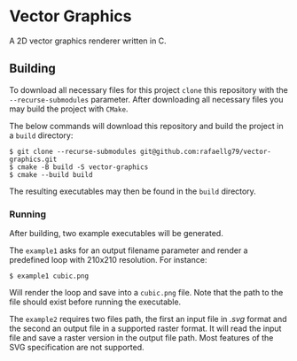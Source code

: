 # Vector Graphics
A 2D vector graphics renderer written in C.

## Building
To download all necessary files for this project `clone` this repository with the `--recurse-submodules` parameter.
After downloading all necessary files you may build the project with `CMake`.

The below commands will download this repository and build the project in a `build` directory:
```
$ git clone --recurse-submodules git@github.com:rafaellg79/vector-graphics.git
$ cmake -B build -S vector-graphics
$ cmake --build build
```

The resulting executables may then be found in the `build` directory.

### Running
After building, two example executables will be generated.

The `example1` asks for an output filename parameter and render a predefined loop with 210x210 resolution.
For instance:
```
$ example1 cubic.png
```

Will render the loop and save into a `cubic.png` file.
Note that the path to the file should exist before running the executable.

The `example2` requires two files path, the first an input file in *.svg* format and the second an output file in a supported raster format.
It will read the input file and save a raster version in the output file path.
Most features of the SVG specification are not supported.
